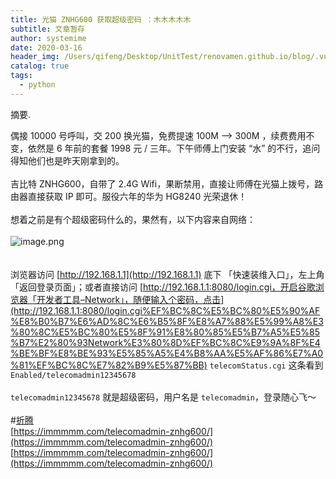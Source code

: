 ```yaml
---
title: 光猫 ZNHG600 获取超级密码 ：木木木木木
subtitle: 文章暂存
author: systemime
date: 2020-03-16
header_img: /Users/qifeng/Desktop/UnitTest/renovamen.github.io/blog/.vuepress/public/img/in-post/header/13.jpg
catalog: true
tags:
  - python
---
```

摘要.

<!-- more -->
偶接 10000 号呼叫，交 200 换光猫，免费提速 100M –> 300M ，续费费用不变，依然是 6 年前的套餐 1998 元 / 三年。下午师傅上门安装 “水” 的不行，追问得知他们也是昨天刚拿到的。<br />
<br />吉比特 ZNHG600，自带了 2.4G Wifi，果断禁用，直接让师傅在光猫上拨号，路由器直接获取 IP 即可。服役六年的华为 HG8240 光荣退休！<br />
<br />想着之前是有个超级密码什么的，果然有，以下内容来自网络：<br />
<br />![image.png](https://cdn.nlark.com/yuque/0/2021/png/663138/1619318441090-726131fb-1dfb-4770-90be-f3a6e299d477.png#align=left&display=inline&height=558&margin=%5Bobject%20Object%5D&name=image.png&originHeight=558&originWidth=1083&size=55563&status=done&style=none&width=1083)[<br />](https://lmm.elizen.me/images/2020/07/ZNHG600-1.png)<br />
<br />浏览器访问 [http://192.168.1.1](http://192.168.1.1) 底下 「快速装维入口」，左上角「返回登录页面」；或者直接访问 [http://192.168.1.1:8080/login.cgi，开启谷歌浏览器「开发者工具–Network」，随便输入个密码，点击](http://192.168.1.1:8080/login.cgi%EF%BC%8C%E5%BC%80%E5%90%AF%E8%B0%B7%E6%AD%8C%E6%B5%8F%E8%A7%88%E5%99%A8%E3%80%8C%E5%BC%80%E5%8F%91%E8%80%85%E5%B7%A5%E5%85%B7%E2%80%93Network%E3%80%8D%EF%BC%8C%E9%9A%8F%E4%BE%BF%E8%BE%93%E5%85%A5%E4%B8%AA%E5%AF%86%E7%A0%81%EF%BC%8C%E7%82%B9%E5%87%BB) `telecomStatus.cgi` 这条看到 `Enabled/telecomadmin12345678`<br />
<br />`telecomadmin12345678` 就是超级密码，用户名是 `telecomadmin`，登录随心飞～<br />
<br />#[折腾](https://immmmm.com/tags/%E6%8A%98%E8%85%BE/)<br />[https://immmmm.com/telecomadmin-znhg600/](https://immmmm.com/telecomadmin-znhg600/)<br />[https://immmmm.com/telecomadmin-znhg600/](https://immmmm.com/telecomadmin-znhg600/)
